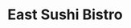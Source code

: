---
layout: place
title: "East Sushi Bistro"
permalink: /new-york/brooklyn/east-sushi-bistro.html
stateAbbr: NY
stateName: New York
cityName: Brooklyn
seo:
  name: "East Sushi Bistro"
  type: Restaurant
  links: https://www.facebook.com/East-Sushi-Bistro-Inc-113798351984306/
description: "Looking for sushi in Brooklyn, New York? Check out East Sushi Bistro for a delightful Japanese dining experience. Enjoy a variety of sushi and other dishes i..."
place_id: ChIJlyfBlo5EwokRUvxnUsU7z-A
photos:
  - name: >-
      places/ChIJlyfBlo5EwokRUvxnUsU7z-A/photos/AeeoHcK90gCVPk1gvLMlfxP46F60DsS758-NTCqncT9aEYIgH0VgQTv69t95XebW3UNWTEzaegSIbZICBSKCuyvTgzaGMr1IcdJZiI4KIGZGBzO3aVRL8RtSSW11lbfg-ykK8HIdb3l5EdaLFeX9NwiBKgZRMNvN0WjHnmPreNQIew_OHrc3UrZJk6gmo4ZfFSYPjKD5mgGhPLBdqipbvPGnFZpgJTY2grolP-JfoMb2kg_46YCUo7IokyHC3ULEd9GUHvPj3DraD2QqneKFt2y97eJrr38_8WWaXNqtXHUs4PCAa6OAtaEd_M1-61nr6OYvEzWWB_d4L-XtST8rcw3GC26YsqHdupO0jXGoEvjjSnaRp9J8_180LVjj_7vVXz9qyMZW0ZzIrdXMU1enbdcRmvmLJG3MyyPRMTiio9C4ZQeTCQ
    widthPx: 4624
    heightPx: 3468
    authorAttributions:
      - displayName: Robin Jade
        uri: https://maps.google.com/maps/contrib/107611722209232214704
        photoUri: >-
          https://lh3.googleusercontent.com/a/ACg8ocL4y7v5L56D7cjYXKRr3Mt0FjNEzZf3l9KUMsPx-X7_JPPplQ=s100-p-k-no-mo
    flagContentUri: >-
      https://www.google.com/local/imagery/report/?cb_client=maps_api_places.places_api&image_key=!1e10!2sCIHM0ogKEICAgICDpJH8OA&hl=en-US
    googleMapsUri: >-
      https://www.google.com/maps/place//data=!3m4!1e2!3m2!1sCIHM0ogKEICAgICDpJH8OA!2e10!4m2!3m1!1s0x89c2448e96c12797:0xe0cf3bc55267fc52
  - name: >-
      places/ChIJlyfBlo5EwokRUvxnUsU7z-A/photos/AeeoHcItNFIwkHBNM1JVpY2ifE7Mg8nQKInugaXT5ERNvHKstKVgbMzCwyOTxHX1_GhHKxSQR-obkATWhmOJNHa4rWiqK37c211ww2Wu1KocT4STS9TsjsywjZipqNDKRQlH3Gg3DaGIhxMKkynUWCR3gcSKlOu4O4eSvlgjFkYJ4UBr5KKSwk1Z28h-_vl4Ke-C1PhvFn90OeprbrH59sXJN6pE12jw2bA9o5cs4KUcYLf_EY_w2v88QQTTKOeGL7M5MTijzsrv9KbqIT4uP7Do3bW5683yrpYgiEpelB0tdnWLFNo49UOz8xCEENiJTVPY88mib4JRS43cSglN0Azh8XoMGVRWmf-eQZQLdSXR4DBEQm1_44IClt550Pi1Xt2vJVm4KbAZ3-Awz901Zi5E6cvlV5LpegksKanVDNzMlEg
    widthPx: 4032
    heightPx: 3024
    authorAttributions:
      - displayName: Derrick Aloys
        uri: https://maps.google.com/maps/contrib/106081975366718049720
        photoUri: >-
          https://lh3.googleusercontent.com/a-/ALV-UjVBVQ6L1AE-Eu0uTRsy8Uw3NS3qwdFKtSNGWd8ABSz20mNOvvBuPw=s100-p-k-no-mo
    flagContentUri: >-
      https://www.google.com/local/imagery/report/?cb_client=maps_api_places.places_api&image_key=!1e10!2sCIHM0ogKEICAgIDRvI3QJQ&hl=en-US
    googleMapsUri: >-
      https://www.google.com/maps/place//data=!3m4!1e2!3m2!1sCIHM0ogKEICAgIDRvI3QJQ!2e10!4m2!3m1!1s0x89c2448e96c12797:0xe0cf3bc55267fc52
  - name: >-
      places/ChIJlyfBlo5EwokRUvxnUsU7z-A/photos/AeeoHcIqdommFrnm0V6kNlZk78D6A_6QDpTQBfrGAOOMlhA9NZeRGMLHFn2zJwRWkkgq-9o1bKroWvc4IeZA4xXoXBBcyRbMvKk_wICHRg11GAFLw7x8vTNZM3JsksYCAH9SAZhbJdXOENHaqo5OfM3tOHxYAD_nwpnnm8BatnZP9kyvRpwYD47VIcT3uLmT1XE_pFFuIlofdywE-EXfQ0lxP-2o8UvbuoswckQnaBtFdsPcy0foFWyec7PaNRXx8D7uJcpmJJZf3SJYhe2sg5Sv-W1FrDyutcWfQRmGUTxY_Zo_DM5CHIRHvxPjETxzpiOCTx2SRVkuroXEYuBu-h6yA5A_JxPWRFXsLeRdYSlVrRNw2x14mumDjAnmXz4CAm3mYCc8skY_JJt3etf63quvJp1ffWsCExcb9kqKq6fsOoYNKHgYma-cJ4qXAXja9Cp8
    widthPx: 3000
    heightPx: 4000
    authorAttributions:
      - displayName: Sora Fung
        uri: https://maps.google.com/maps/contrib/103843439586962942645
        photoUri: >-
          https://lh3.googleusercontent.com/a-/ALV-UjVi0ELKv4xheSKTLqF0mWfZOiQQYgJ_lRAC1kuZl_oQ_dqjS5M__g=s100-p-k-no-mo
    flagContentUri: >-
      https://www.google.com/local/imagery/report/?cb_client=maps_api_places.places_api&image_key=!1e10!2sCIABIhADyc5UghZaK2fYMBUAB4g8&hl=en-US
    googleMapsUri: >-
      https://www.google.com/maps/place//data=!3m4!1e2!3m2!1sCIABIhADyc5UghZaK2fYMBUAB4g8!2e10!4m2!3m1!1s0x89c2448e96c12797:0xe0cf3bc55267fc52
  - name: >-
      places/ChIJlyfBlo5EwokRUvxnUsU7z-A/photos/AeeoHcJrrW3AYsYZsB4Kk-wMY4Z2rfY8qrHBOozgRr3xqKSS1awXwFVAsDtGyJtoz8oYZvRZ8mtTNPuNmILQyFCEUJTDbuv_0T7mhKimOLhUAzxTV0wS6MpTo6xKq7yKDqKHrXYfu-VYjUeg1HnvuoY1kQOW_zcqjOGagLjn_gHIieYwQKVk2sxpk61YVKT21Z6SpSMum63auzNEucjGhPXClCktMansQLBSvAUn7o5PtM9Nk7wPPMTYptUIuEfe2U2T-l0thLRrmP20NNVzEYkYJw6YvtBJzlq9TZJgaAp1essT7G39YqqVdlyo6z4Pa33pBwSt2wO37pQVA_WNlKOmHYm1y9FSs0WzvqHCMmgtBmFYkT-Cypqj4Hdu0fs8sMe2kvAJrbBvu8D1FRYlrAA_AnVF0SSLMi8ELBS8SmuGoQUUG_l-
    widthPx: 4624
    heightPx: 3468
    authorAttributions:
      - displayName: Robin Jade
        uri: https://maps.google.com/maps/contrib/107611722209232214704
        photoUri: >-
          https://lh3.googleusercontent.com/a/ACg8ocL4y7v5L56D7cjYXKRr3Mt0FjNEzZf3l9KUMsPx-X7_JPPplQ=s100-p-k-no-mo
    flagContentUri: >-
      https://www.google.com/local/imagery/report/?cb_client=maps_api_places.places_api&image_key=!1e10!2sCIHM0ogKEICAgICDpJH8yAE&hl=en-US
    googleMapsUri: >-
      https://www.google.com/maps/place//data=!3m4!1e2!3m2!1sCIHM0ogKEICAgICDpJH8yAE!2e10!4m2!3m1!1s0x89c2448e96c12797:0xe0cf3bc55267fc52
  - name: >-
      places/ChIJlyfBlo5EwokRUvxnUsU7z-A/photos/AeeoHcJfVo3bRROcD8HwF3RN00QCpRYTqy11V--kY3O-6m_-Ie6bbDzFxlZiyRSyWE0N0X4sj5Qd67yeWhiHE_NNquHyT5eRfVEdyq_5TNzRzXfaLCVjvN6ckYTlOXB6gZaLQZqlHlY0jcNmgVhaW3AJQFC4zXqLwJ4hdIKrAIJGy4M3y_cKIQTuUwc8_sz-djknWivytuLZBNe10a0_fM0Gr1xT7ZoEHWNHcdBnpz0DpKA_RTyJJZpWzLlrZ0t92GnbFNTiCogE3a16TTJMD3YCyBaGFUTUAZHXG7F_NRq5Zk9xlEnwUhDl2Iwyt2neateoy4ozNvClBdo0D5PV71Dt-hyklbfxaACYVgyCkcSstFHWbuJUFAdFFi_2jXP3hTTpUrXMxBwBE5kabhV680VvksckpTSzAm_ZjGWUsGepvsCTlQ
    widthPx: 3072
    heightPx: 4096
    authorAttributions:
      - displayName: Yevgeniy
        uri: https://maps.google.com/maps/contrib/117122980937764760159
        photoUri: >-
          https://lh3.googleusercontent.com/a-/ALV-UjXZNT891IXPy6h72vVtHUGuz9eDiLzfLomgLCIjhyNZHV-uyG9H6Q=s100-p-k-no-mo
    flagContentUri: >-
      https://www.google.com/local/imagery/report/?cb_client=maps_api_places.places_api&image_key=!1e10!2sCIHM0ogKEICAgIDvnoO5Yg&hl=en-US
    googleMapsUri: >-
      https://www.google.com/maps/place//data=!3m4!1e2!3m2!1sCIHM0ogKEICAgIDvnoO5Yg!2e10!4m2!3m1!1s0x89c2448e96c12797:0xe0cf3bc55267fc52
  - name: >-
      places/ChIJlyfBlo5EwokRUvxnUsU7z-A/photos/AeeoHcK_SWWnRWhEJT2J6pdHeoNlyIZHToQqTvaRlBat1mxsVZerj5vJJPXi_tFXhE0oYtZ-bwO9xklpIkmFRL_Qm_Jj7qIOMip13gl6-7sIPyzJ6bzqGllh9jj0l6g8XN7LO6F59Oe00SHLerQpQA4VaCzbjrfRd_oeMakAVAZ_Ux5kJpXkLZ0xwIvz9F4ISqfj5GE6kRSSRMKoMnN2r3qpf4Vl5S6aaxN5Hl7lr3bff_dRRdNJO22EcepGsv8u4geJNX_grgFegJNZyQ0ms82pr9ahKrKRhHwmCjwUrRkgZUBfKdZiFWgtTD9zIVzjAVvEf1XXaucVtvOw3-OLBwa0_9wbd1HAVYYfU_9w7bGAvQNJGuP3hfOURfioCtAE_3yDBcWfE1UXuoQgCI5qfvuyhG8DfT9nP9BSPi7V32jZmqMr3eo8
    widthPx: 3000
    heightPx: 4000
    authorAttributions:
      - displayName: Marvin Estime
        uri: https://maps.google.com/maps/contrib/112999909873727269640
        photoUri: >-
          https://lh3.googleusercontent.com/a/ACg8ocJewnf-6pxUSnAIgDJRsKcMpAIVBetiGb-D3xrGzp_txqJVYA=s100-p-k-no-mo
    flagContentUri: >-
      https://www.google.com/local/imagery/report/?cb_client=maps_api_places.places_api&image_key=!1e10!2sCIHM0ogKEICAgICD_bTE4wE&hl=en-US
    googleMapsUri: >-
      https://www.google.com/maps/place//data=!3m4!1e2!3m2!1sCIHM0ogKEICAgICD_bTE4wE!2e10!4m2!3m1!1s0x89c2448e96c12797:0xe0cf3bc55267fc52
  - name: >-
      places/ChIJlyfBlo5EwokRUvxnUsU7z-A/photos/AeeoHcLkBMYxrnSInkh9AOuFrxTWxbxccZIYabMk7hKskYC8AWDpwksRIdtwxP0p-Td1Dq6ISWSppvR4_izdgxEDqZAllg-BJl9uZVkhqU-Y5IOqV0vUTZJLN_uBvryXfj00AkDgTyTGIwPpnoRtR7ki-fdj7tSILIumQFxBrvdO3DcOrm_xEe4sGPFwF2nNP9LL5qe2V1ab79G7p4rfex-5HwvaZoZTfaCOyI-R5jfPSbQrKJJeYCyhtySX9mlmACYgEh8bMEmMEF4kBouej8vfJGI0PKMtvIZtNhaT8Z38XVFEcXveipWOfkzRYAbYysP1cxJzl7TnZfB-ywBRfvveSWoHxdITd4fGDz3SIBrd1vPEh9GFfV-F1mf35bn2TqHUIjjJGuIQvwvJ7SMWWOWJad1K7SxnT0UHP_ELNGlM1UK_NA
    widthPx: 3264
    heightPx: 2237
    authorAttributions:
      - displayName: Joyyy Yu
        uri: https://maps.google.com/maps/contrib/110852147955945675704
        photoUri: >-
          https://lh3.googleusercontent.com/a/ACg8ocIQSj0BnqeDJ2lMN5h4BG9EOJIa7hBG53jbxKdFHiHpYdhE0A=s100-p-k-no-mo
    flagContentUri: >-
      https://www.google.com/local/imagery/report/?cb_client=maps_api_places.places_api&image_key=!1e10!2sCIHM0ogKEICAgIC02b-WGA&hl=en-US
    googleMapsUri: >-
      https://www.google.com/maps/place//data=!3m4!1e2!3m2!1sCIHM0ogKEICAgIC02b-WGA!2e10!4m2!3m1!1s0x89c2448e96c12797:0xe0cf3bc55267fc52
  - name: >-
      places/ChIJlyfBlo5EwokRUvxnUsU7z-A/photos/AeeoHcJ938zdDErpxy7ZBMKXmg9duew3E3stLwexDdMnbv3ZH-N7ie4Bl2xZuBSO9__W4en60B0IycFoysW7YRu_zM8AuM52DoMPJT_fzQOjQh8PEZoA58lv0zYVVjDCyAurXYVuvbuwLZqmqmfhV3qtLMxiw3JyFqBPS0C-LgpEhkNTTay8AtPTOZyIdNUjM8TOq0valvDBLnGbshnVkzMsJlHgP-Zd9MWAPYzRSf5yjG71E1JYjK3-wgE62lfeHAq2FNBbDCxnqjSl7Qwc-J2JWO1jJqkQ_5MoWw6CFinme0ZgY5Um7hC8MZW9n4tQZ-1gfJriQA3p2vafB0mxuhmJBsOQ3cd-0u8pwM0z4EcK4I2VrQgLOpcP-Oe_0Hr_ZRlcOrDHTPr_znOtJzWm3pJT3pccC7m-qm-Olob6T9kkErPeCc3e
    widthPx: 3024
    heightPx: 3024
    authorAttributions:
      - displayName: J S.
        uri: https://maps.google.com/maps/contrib/101713567469984333554
        photoUri: >-
          https://lh3.googleusercontent.com/a/ACg8ocJAjiYPZY8RREPFL_DNIHrt0pK63P73VR0d_gBa8IDVN6Bhew=s100-p-k-no-mo
    flagContentUri: >-
      https://www.google.com/local/imagery/report/?cb_client=maps_api_places.places_api&image_key=!1e10!2sCIHM0ogKEICAgIDkx7KfhwE&hl=en-US
    googleMapsUri: >-
      https://www.google.com/maps/place//data=!3m4!1e2!3m2!1sCIHM0ogKEICAgIDkx7KfhwE!2e10!4m2!3m1!1s0x89c2448e96c12797:0xe0cf3bc55267fc52
  - name: >-
      places/ChIJlyfBlo5EwokRUvxnUsU7z-A/photos/AeeoHcJVfNprZfJeozQZSMzu_6A4FGnxETUPz-0ou0dW9X3tNXwLgHAdaEiHKM1yK5i5uSQ-OmExwOGZbW4Tdavcw8Xo8hGFR8oOKnUg0JuQH5UBKubEsHwpbk58FhmR0gVc7cfLzj9COfmN01G328w5WOG0H0c9AHoBfXEnbUIgS6vsfsbdwo0znJFS4xnfdSRohEsOCV2rQMDtaufTCugKN5bWK_M5s-MLAqUfyu3KppWdGoSYVZa9_GflwSEckh79kcofCZS7Ey36dTuTaNoc1Tq9GyoT9GIxzNRfNKf-l5ND1E1oD1wbmoD4eUG82k7olxOQI2Q9YLkOSu4Kp4UraaNAUfJO3Cew53A49lMQ3NLP0U3mp7zP0k-l5bbsOC6DXgFZStfocH7kU07wqqt6OVCAD89WRoI6-VQO0gRpQ_vWpsJ5
    widthPx: 4032
    heightPx: 3024
    authorAttributions:
      - displayName: JN Five
        uri: https://maps.google.com/maps/contrib/116509372169341469134
        photoUri: >-
          https://lh3.googleusercontent.com/a-/ALV-UjV2qObc09qohE2o2OL_k_RVdlwSnd9fMzegm4dwlDK1BGQn8ciz=s100-p-k-no-mo
    flagContentUri: >-
      https://www.google.com/local/imagery/report/?cb_client=maps_api_places.places_api&image_key=!1e10!2sCIHM0ogKEICAgICkrp_ehQE&hl=en-US
    googleMapsUri: >-
      https://www.google.com/maps/place//data=!3m4!1e2!3m2!1sCIHM0ogKEICAgICkrp_ehQE!2e10!4m2!3m1!1s0x89c2448e96c12797:0xe0cf3bc55267fc52
  - name: >-
      places/ChIJlyfBlo5EwokRUvxnUsU7z-A/photos/AeeoHcL6DzOaUQQl8sAVawOLJ1mo-G8T91OmMCTnCS-pZ8DqbqBOXV_PhydSGmtU6gDfof0UyTO3Msgx3N2yheg4Nki5J6v28D_0zDncLenv268qRdmVKaNNJV9HGNQhFoCnaw9ceRG6QoCxMlDKwkkCm_Tt0jgERDEasYMAbybCWc-WQsqfjHaEju8aN6oydBXPmhSJ2efw-XoLU9_Z-cwxeT4-dT4L0BknxIvlEEnMuGGRcp8yq8zF24iLMFTtewB7Lg3FXab-DRHzO32ihmAx70ildSleHK547F9vlS4BGc8Jl_2t0Ie01Fu7Nrn4bb-yirOo4jQFMgXr8zQUBRq6m5PXWw9vCm1nmqAy_78RTdIYhqtkTN5_vjKa0Tah2x9jjG-GXwX0Y91UJ2Y5R_iWKm7T_fDorcvETKstVzcZHs_RATBQ
    widthPx: 4032
    heightPx: 3024
    authorAttributions:
      - displayName: Ricky Long
        uri: https://maps.google.com/maps/contrib/114588321003307522089
        photoUri: >-
          https://lh3.googleusercontent.com/a-/ALV-UjX7RvDOBMZYRFjblVVh2NysNNOkmhu_wWDnI1oHLYBWlUjSkxoyUQ=s100-p-k-no-mo
    flagContentUri: >-
      https://www.google.com/local/imagery/report/?cb_client=maps_api_places.places_api&image_key=!1e10!2sCIHM0ogKEICAgIDUsPDN-QE&hl=en-US
    googleMapsUri: >-
      https://www.google.com/maps/place//data=!3m4!1e2!3m2!1sCIHM0ogKEICAgIDUsPDN-QE!2e10!4m2!3m1!1s0x89c2448e96c12797:0xe0cf3bc55267fc52
address: 2106 E 19th St, Brooklyn, NY 11229, USA
street: 2106 E 19th St
city: Brooklyn
state: NY
zip: '11229'
country: USA
neighborhood: Homecrest
latitude: '40.598979'
longitude: '-73.952699'
accessibility_options:
  wheelchairAccessibleParking: false
  wheelchairAccessibleEntrance: false
business_status: OPERATIONAL
name: East Sushi Bistro
google_maps_links:
  directionsUri: >-
    https://www.google.com/maps/dir//''/data=!4m7!4m6!1m1!4e2!1m2!1m1!1s0x89c2448e96c12797:0xe0cf3bc55267fc52!3e0
  placeUri: https://maps.google.com/?cid=16199232103352106066
  writeAReviewUri: >-
    https://www.google.com/maps/place//data=!4m3!3m2!1s0x89c2448e96c12797:0xe0cf3bc55267fc52!12e1
  reviewsUri: >-
    https://www.google.com/maps/place//data=!4m4!3m3!1s0x89c2448e96c12797:0xe0cf3bc55267fc52!9m1!1b1
  photosUri: >-
    https://www.google.com/maps/place//data=!4m3!3m2!1s0x89c2448e96c12797:0xe0cf3bc55267fc52!10e5
primary_type: Sushi Restaurant
opening_hours:
  regular: null
  current: null
secondary_opening_hours:
  regular:
    weekdayDescriptions: null
    type: null
  current:
    weekdayDescriptions: null
    type: null
phone: (718) 648-0800
price_level: PRICE_LEVEL_INEXPENSIVE
price_range: $20 &ndash; $30
rating: '4.5'
rating_count: 292
website: https://www.facebook.com/East-Sushi-Bistro-Inc-113798351984306/
reviews:
  - name: >-
      places/ChIJlyfBlo5EwokRUvxnUsU7z-A/reviews/ChZDSUhNMG9nS0VJQ0FnSURoM1BUdVlBEAE
    relativePublishTimeDescription: 2 years ago
    rating: 4
    text:
      text: >-
        A long time neighborhood Japanese takeout place (they do have three
        tables but most of the business is takeout).


        The sushi is fresh and prices are reasonable. Their quality has remained
        consistent over the 20+ years I have experienced. My favorite item there
        is their fresh Japanese style clams.  They also have nicely made special
        rolls.


        Do not expect high end sushi here but you should be satisfied with the
        sushi at this price point. They can also get very busy around major
        holidays so order ahead and be prepared to wait.
      languageCode: en
    originalText:
      text: >-
        A long time neighborhood Japanese takeout place (they do have three
        tables but most of the business is takeout).


        The sushi is fresh and prices are reasonable. Their quality has remained
        consistent over the 20+ years I have experienced. My favorite item there
        is their fresh Japanese style clams.  They also have nicely made special
        rolls.


        Do not expect high end sushi here but you should be satisfied with the
        sushi at this price point. They can also get very busy around major
        holidays so order ahead and be prepared to wait.
      languageCode: en
    authorAttribution:
      displayName: Sunny Chan
      uri: https://www.google.com/maps/contrib/101005623834081658568/reviews
      photoUri: >-
        https://lh3.googleusercontent.com/a-/ALV-UjVKLHZQir9ROGKj8AU_cKCK6bw0PsEM8D8Mgl2OhFl99tKtE4Tb=s128-c0x00000000-cc-rp-mo-ba4
    publishTime: '2023-03-03T21:15:34.550680Z'
    flagContentUri: >-
      https://www.google.com/local/review/rap/report?postId=ChZDSUhNMG9nS0VJQ0FnSURoM1BUdVlBEAE&d=17924085&t=1
    googleMapsUri: >-
      https://www.google.com/maps/reviews/data=!4m6!14m5!1m4!2m3!1sChZDSUhNMG9nS0VJQ0FnSURoM1BUdVlBEAE!2m1!1s0x89c2448e96c12797:0xe0cf3bc55267fc52
  - name: >-
      places/ChIJlyfBlo5EwokRUvxnUsU7z-A/reviews/ChZDSUhNMG9nS0VJQ0FnSURVbk5TUEZnEAE
    relativePublishTimeDescription: 5 years ago
    rating: 5
    text:
      text: >-
        So I was recommended this sushi restaurant by my cousin because of how
        good it was and no joke, it was the best sushi restaurant I've been to!
        It was so good that I proceeded to order more just to bring some home to
        share with everyone. The presentation and taste was just so good and
        definitionly exceeded expectations. Honestly, once I get to go back to
        New York, I would definitely come back to this restaurant and order much
        more. Also, would recommend the oysters the most! Tasty!!! 10/10
        honestly;
      languageCode: en
    originalText:
      text: >-
        So I was recommended this sushi restaurant by my cousin because of how
        good it was and no joke, it was the best sushi restaurant I've been to!
        It was so good that I proceeded to order more just to bring some home to
        share with everyone. The presentation and taste was just so good and
        definitionly exceeded expectations. Honestly, once I get to go back to
        New York, I would definitely come back to this restaurant and order much
        more. Also, would recommend the oysters the most! Tasty!!! 10/10
        honestly;
      languageCode: en
    authorAttribution:
      displayName: N P (Verbosity)
      uri: https://www.google.com/maps/contrib/106016315318085497326/reviews
      photoUri: >-
        https://lh3.googleusercontent.com/a-/ALV-UjX0ytKtcYoCMdAtMNWzMJQy-5E6z8Bhf8__rXbVb8TE0OmHS0r1=s128-c0x00000000-cc-rp-mo-ba2
    publishTime: '2019-08-16T22:05:40.280688Z'
    flagContentUri: >-
      https://www.google.com/local/review/rap/report?postId=ChZDSUhNMG9nS0VJQ0FnSURVbk5TUEZnEAE&d=17924085&t=1
    googleMapsUri: >-
      https://www.google.com/maps/reviews/data=!4m6!14m5!1m4!2m3!1sChZDSUhNMG9nS0VJQ0FnSURVbk5TUEZnEAE!2m1!1s0x89c2448e96c12797:0xe0cf3bc55267fc52
  - name: >-
      places/ChIJlyfBlo5EwokRUvxnUsU7z-A/reviews/ChdDSUhNMG9nS0VJQ0FnSURPeGM2dHBnRRAB
    relativePublishTimeDescription: 2 years ago
    rating: 4
    text:
      text: >-
        Note to potential customers this is a Cash Only restaurant. We enjoyed
        some of the very economically priced lunch specials this past Sunday and
        thankfully we had enough cash on hand to cover it because most banks and
        ATMs are quite a distance away. One thing that did surprise us was the
        interesting almost iridescent green color of the wasabi. Otherwise we
        enjoyed some decent fish quality and fast service. I can’t say that we
        would come again, but it fit the bill for Fourth of July weekend.
      languageCode: en
    originalText:
      text: >-
        Note to potential customers this is a Cash Only restaurant. We enjoyed
        some of the very economically priced lunch specials this past Sunday and
        thankfully we had enough cash on hand to cover it because most banks and
        ATMs are quite a distance away. One thing that did surprise us was the
        interesting almost iridescent green color of the wasabi. Otherwise we
        enjoyed some decent fish quality and fast service. I can’t say that we
        would come again, but it fit the bill for Fourth of July weekend.
      languageCode: en
    authorAttribution:
      displayName: Laurence Walsh
      uri: https://www.google.com/maps/contrib/105840184544022201285/reviews
      photoUri: >-
        https://lh3.googleusercontent.com/a-/ALV-UjUEW6FEmLQvnwqoQuwL5-5NCcBzsH2SDpJuVv0mQLbGNRw2bfyz=s128-c0x00000000-cc-rp-mo-ba4
    publishTime: '2022-07-10T02:22:17.369283Z'
    flagContentUri: >-
      https://www.google.com/local/review/rap/report?postId=ChdDSUhNMG9nS0VJQ0FnSURPeGM2dHBnRRAB&d=17924085&t=1
    googleMapsUri: >-
      https://www.google.com/maps/reviews/data=!4m6!14m5!1m4!2m3!1sChdDSUhNMG9nS0VJQ0FnSURPeGM2dHBnRRAB!2m1!1s0x89c2448e96c12797:0xe0cf3bc55267fc52
  - name: >-
      places/ChIJlyfBlo5EwokRUvxnUsU7z-A/reviews/ChZDSUhNMG9nS0VJQ0FnSUNEcEpIOENBEAE
    relativePublishTimeDescription: a year ago
    rating: 5
    text:
      text: >-
        A small sushi place with about 10 to 20 seats. Quality of fish is above
        the average in the neighborhood.
      languageCode: en
    originalText:
      text: >-
        A small sushi place with about 10 to 20 seats. Quality of fish is above
        the average in the neighborhood.
      languageCode: en
    authorAttribution:
      displayName: Robin Jade
      uri: https://www.google.com/maps/contrib/107611722209232214704/reviews
      photoUri: >-
        https://lh3.googleusercontent.com/a/ACg8ocL4y7v5L56D7cjYXKRr3Mt0FjNEzZf3l9KUMsPx-X7_JPPplQ=s128-c0x00000000-cc-rp-mo-ba6
    publishTime: '2024-03-24T15:54:36.788854Z'
    flagContentUri: >-
      https://www.google.com/local/review/rap/report?postId=ChZDSUhNMG9nS0VJQ0FnSUNEcEpIOENBEAE&d=17924085&t=1
    googleMapsUri: >-
      https://www.google.com/maps/reviews/data=!4m6!14m5!1m4!2m3!1sChZDSUhNMG9nS0VJQ0FnSUNEcEpIOENBEAE!2m1!1s0x89c2448e96c12797:0xe0cf3bc55267fc52
  - name: >-
      places/ChIJlyfBlo5EwokRUvxnUsU7z-A/reviews/ChZDSUhNMG9nS0VJQ0FnSUNBOGNmeE9BEAE
    relativePublishTimeDescription: 8 years ago
    rating: 4
    text:
      text: >-
        A very small place. Good Maki rolls are decent prices. The fancy rice is
        as yummy. A little too much on the sauce but it was still good. Would
        recommend this place.
      languageCode: en
    originalText:
      text: >-
        A very small place. Good Maki rolls are decent prices. The fancy rice is
        as yummy. A little too much on the sauce but it was still good. Would
        recommend this place.
      languageCode: en
    authorAttribution:
      displayName: David Xu
      uri: https://www.google.com/maps/contrib/117985443336936130559/reviews
      photoUri: >-
        https://lh3.googleusercontent.com/a-/ALV-UjVUsLH_PwN_4_AAReBED5hHl_NcquGVbwfME0wb8QkNJgLb1D5Nhg=s128-c0x00000000-cc-rp-mo-ba6
    publishTime: '2016-11-27T04:07:17.488Z'
    flagContentUri: >-
      https://www.google.com/local/review/rap/report?postId=ChZDSUhNMG9nS0VJQ0FnSUNBOGNmeE9BEAE&d=17924085&t=1
    googleMapsUri: >-
      https://www.google.com/maps/reviews/data=!4m6!14m5!1m4!2m3!1sChZDSUhNMG9nS0VJQ0FnSUNBOGNmeE9BEAE!2m1!1s0x89c2448e96c12797:0xe0cf3bc55267fc52
parking_options:
  valetParking: false
payment_options:
  acceptsCashOnly: true
allow_dogs: null
curbside_pickup: null
delivery: true
dine_in: true
good_for_children: null
good_for_groups: false
good_for_sports: false
live_music: false
menu_for_children: false
outdoor_seating: false
reservable: true
restroom: true
serves_beer: false
serves_breakfast: false
serves_brunch: null
serves_cocktails: false
serves_coffee: false
serves_dinner: true
serves_dessert: null
serves_lunch: true
serves_vegetarian_food: false
serves_wine: false
takeout: true
summary: null

---